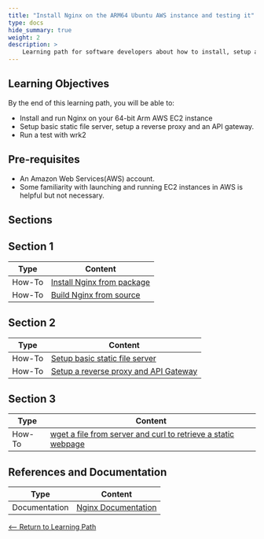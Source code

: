 ```yaml
---
title: "Install Nginx on the ARM64 Ubuntu AWS instance and testing it" 
type: docs
hide_summary: true
weight: 2
description: >
    Learning path for software developers about how to install, setup a basice file server, reverse proxy and an API gateway and test with wrk2 on ARM64 AWS instance.
---
```


## Learning Objectives 

By the end of this learning path, you will be able to:

* Install and run Nginx on your 64-bit Arm AWS EC2 instance
* Setup basic static file server, setup a reverse proxy and an API gateway.
* Run a test with wrk2

## Pre-requisites

* An Amazon Web Services(AWS) account.
* Some familiarity with launching and running EC2 instances in AWS is helpful but not necessary.

## Sections

## Section 1

|          Type | Content                       |
| ---           | ---                                 |
| How-To        | [Install Nginx from package](/Install_from_package.md)
| How-To        | [Build Nginx from source](/Build_from_source.md) |

## Section 2

|          Type | Content                       |
| ---           | ---                                 |
| How-To        | [Setup basic static file server](/Basic_static_file_server.md)
| How-To        | [Setup a reverse proxy and API Gateway](/reverse_proxy_and_API_gateway.md)

## Section 3

|          Type | Content                       |
| ---           | ---                                 |
| How-To        | [wget a file from server and curl to retrieve a static webpage](/Example.md) |

## References and Documentation

| Type          | Content             |
| ---           | ---                 |
| Documentation | [Nginx Documentation](http://nginx.org/en/docs/) |

[<-- Return to Learning Path](/content/en/cloud/clair/#sections)
